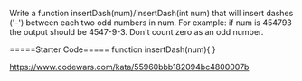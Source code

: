 Write a function insertDash(num)/InsertDash(int num) that will insert dashes ('-') between each two odd numbers in num. For example: if num is 454793 the output should be 4547-9-3. Don't count zero as an odd number.

=====Starter Code=====
function insertDash(num){
}

https://www.codewars.com/kata/55960bbb182094bc4800007b
